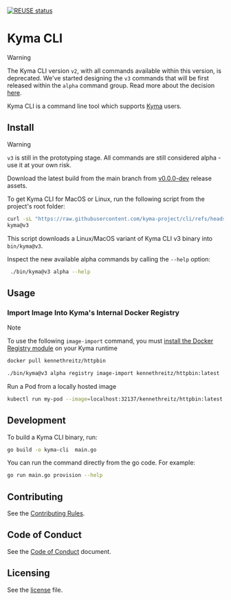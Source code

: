 <!-- markdown-link-check-disable-next-line -->

[![REUSE status](https://api.reuse.software/badge/github.com/kyma-project/cli)](https://api.reuse.software/info/github.com/kyma-project/cli)

# Kyma CLI

> [!WARNING]
> The Kyma CLI version `v2`, with all commands available within this version, is deprecated. We've started designing the `v3` commands that will be first released within the `alpha` command group.
> Read more about the decision [here](https://github.com/kyma-project/community/issues/872).

Kyma CLI is a command line tool which supports [Kyma](https://github.com/kyma-project/kyma) users.

## Install

> [!WARNING]
> `v3` is still in the prototyping stage. All commands are still considered alpha - use it at your own risk.

Download the latest build from the main branch from [v0.0.0-dev](https://github.com/kyma-project/cli/releases/tag/v0.0.0-dev) release assets.

To get Kyma CLI for MacOS or Linux, run the following script from the project's root folder:

```sh
curl -sL "https://raw.githubusercontent.com/kyma-project/cli/refs/heads/main/hack/install_cli_nightly.sh" | sh -
kyma@v3
```

This script downloads a Linux/MacOS variant of Kyma CLI v3 binary into `bin/kyma@v3`.

Inspect the new available alpha commands by calling the `--help` option:

```sh
 ./bin/kyma@v3 alpha --help
```

## Usage

### Import Image Into Kyma's Internal Docker Registry

> [!NOTE]
> To use the following `image-import` command, you must [install the Docker Registry module](https://github.com/kyma-project/docker-registry?tab=readme-ov-file#install) on your Kyma runtime

```sh
docker pull kennethreitz/httpbin

./bin/kyma@v3 alpha registry image-import kennethreitz/httpbin:latest
```

Run a Pod from a locally hosted image

```sh
kubectl run my-pod --image=localhost:32137/kennethreitz/httpbin:latest --overrides='{ "spec": { "imagePullSecrets": [ { "name": "dockerregistry-config" } ] } }'
```

## Development

To build a Kyma CLI binary, run:

```sh
go build -o kyma-cli  main.go
```

You can run the command directly from the go code. For example:

```sh
go run main.go provision --help
```

## Contributing
<!--- mandatory section - do not change this! --->

See the [Contributing Rules](CONTRIBUTING.md).

## Code of Conduct
<!--- mandatory section - do not change this! --->

See the [Code of Conduct](CODE_OF_CONDUCT.md) document.

## Licensing
<!--- mandatory section - do not change this! --->

See the [license](LICENSE) file.

